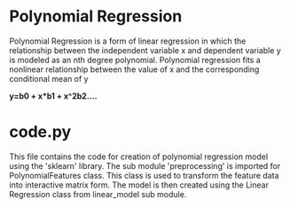 # Polynomial Regression
Polynomial Regression is a form of linear regression in which the relationship between the independent variable x and dependent variable y is modeled as an nth degree polynomial. Polynomial regression fits a nonlinear relationship between the value of x and the corresponding conditional mean of y

**y=b0 + x*b1 + x^2b2....**

# code.py
This file contains the code for creation of polynomial regression model using the 'sklearn' library. The sub module 'preprocessing' is imported for PolynomialFeatures class. This class is used to transform the feature data into interactive matrix form. The model is then created using the Linear Regression class from linear_model sub module.

